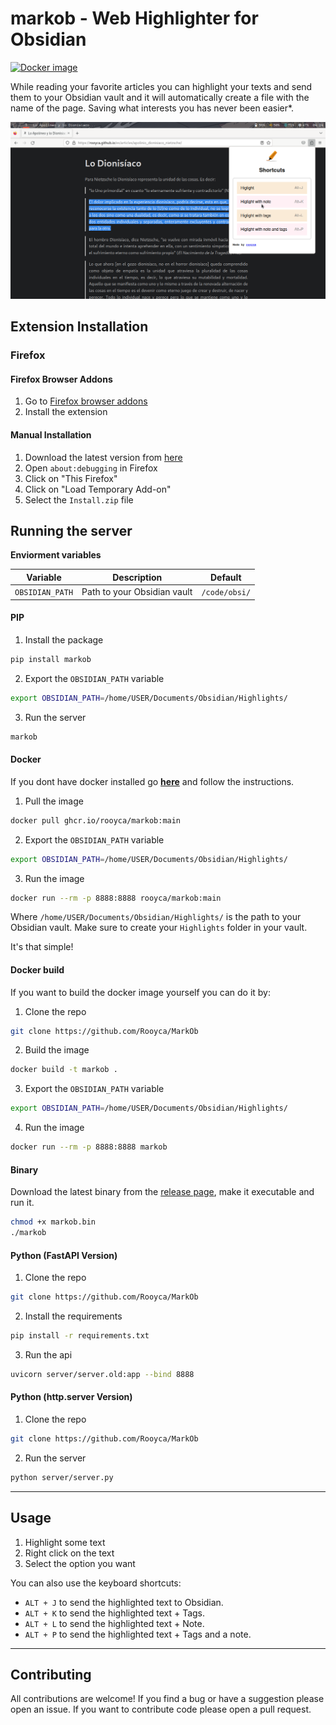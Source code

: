 # **markob** - Web Highlighter for Obsidian

[![Docker image](https://github.com/Rooyca/markob/actions/workflows/deploy-image.yml/badge.svg?branch=main)](https://github.com/Rooyca/markob/actions/workflows/deploy-image.yml)


While reading your favorite articles you can highlight your texts and send them to your Obsidian vault and it will automatically create a file with the name of the page. Saving what interests you has never been easier*.

![highlighter](https://github.com/Rooyca/markob/blob/main/highlighter_obsidian.png)

## Extension Installation

### Firefox

#### Firefox Browser Addons

1. Go to [Firefox browser addons](https://addons.mozilla.org/en-US/firefox/addon/markob/)
2. Install the extension

#### Manual Installation

1. Download the latest version from [here](Install.zip)
2. Open `about:debugging` in Firefox
3. Click on "This Firefox"
4. Click on "Load Temporary Add-on"
5. Select the `Install.zip` file

## Running the server

**Enviorment variables**

| Variable | Description | Default |
| -------- | ----------- | ------- |
| `OBSIDIAN_PATH` | Path to your Obsidian vault | `/code/obsi/` |

#### PIP

1. Install the package

```bash
pip install markob
```

2. Export the `OBSIDIAN_PATH` variable

```bash
export OBSIDIAN_PATH=/home/USER/Documents/Obsidian/Highlights/
```

3. Run the server

```bash
markob
```

#### Docker

If you dont have docker installed go [**here**](https://docs.docker.com/engine/install/) and follow the instructions.

1. Pull the image

```bash
docker pull ghcr.io/rooyca/markob:main
```

2. Export the `OBSIDIAN_PATH` variable

```bash
export OBSIDIAN_PATH=/home/USER/Documents/Obsidian/Highlights/
```

3. Run the image

```bash
docker run --rm -p 8888:8888 rooyca/markob:main
```

Where `/home/USER/Documents/Obsidian/Highlights/` is the path to your Obsidian vault. Make sure to create your `Highlights` folder in your vault.

It's that simple!

#### Docker build

If you want to build the docker image yourself you can do it by:

1. Clone the repo

```bash
git clone https://github.com/Rooyca/MarkOb
```

2. Build the image

```bash
docker build -t markob .
```

3. Export the `OBSIDIAN_PATH` variable

```bash
export OBSIDIAN_PATH=/home/USER/Documents/Obsidian/Highlights/
```

4. Run the image

```bash
docker run --rm -p 8888:8888 markob
```

#### Binary

Download the latest binary from the [release page](https://github.com/Rooyca/markob/releases/download/0.0.2/markob.bin), make it executable and run it.

```bash
chmod +x markob.bin
./markob
```

#### Python (FastAPI Version)

1. Clone the repo

```bash
git clone https://github.com/Rooyca/MarkOb
```

2. Install the requirements

```bash
pip install -r requirements.txt
```

3. Run the api

```bash
uvicorn server/server.old:app --bind 8888
```

#### Python (http.server Version)

1. Clone the repo

```bash
git clone https://github.com/Rooyca/MarkOb
```

2. Run the server

```bash
python server/server.py
```

---

## Usage

1. Highlight some text
2. Right click on the text
3. Select the option you want

You can also use the keyboard shortcuts:

- `ALT + J` to send the highlighted text to Obsidian.
- `ALT + K` to send the highlighted text + Tags.
- `ALT + L` to send the highlighted text + Note.
- `ALT + P` to send the highlighted text + Tags and a note.

---

## Contributing

All contributions are welcome! If you find a bug or have a suggestion please open an issue. If you want to contribute code please open a pull request.